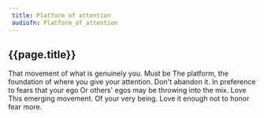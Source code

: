 ```yaml
---
 title: Platform of attention
 audiofn: Platform_of_attention
---
```


## {{page.title}}

That movement of what is genuinely you. Must be The platform, the
foundation of where you give your attention. Don't abandon it. In
preference to fears that your ego Or others' egos may be throwing into
the mix. Love This emerging movement. Of your very being. Love it enough
not to honor fear more.

